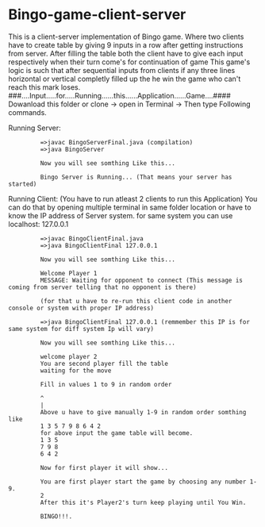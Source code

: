 # Bingo-game-client-server
This is a client-server implementation of Bingo game. Where two clients have to create table by giving 9 inputs in a row 
after getting instructions from server.
After filling the table both the client have to give each input respectively when their turn come's for continuation of game This 
game's logic is such that after sequential inputs from clients if any three lines horizontal or vertical completly filled up the 
he win the game who can't reach this mark loses.
###....Input.....for.....Running......this......Application......Game....####
Dowanload this folder or clone -> open in Terminal -> Then type Following commands. 

Running Server:
             
             =>javac BingoServerFinal.java (compilation)
             =>java BingoServer
             
             Now you will see somthing Like this...
             
             Bingo Server is Running... (That means your server has started)
             
Running Client:
             (You have to run atleast 2 clients to run this Application)
             You can do that by opening multiple terminal in same folder location or have to know the IP address of Server system.
             for same system you can use localhost: 127.0.0.1
             
             =>javac BingoClientFinal.java
             =>java BingoClientFinal 127.0.0.1
             
             Now you will see somthing Like this...
             
             Welcome Player 1
             MESSAGE: Waiting for opponent to connect (This message is coming from server telling that no opponent is there)
             
             (for that u have to re-run this client code in another console or system with proper IP address)
             
             =>java BingoClientFinal 127.0.0.1 (remmember this IP is for same system for diff system Ip will vary)
             
             Now you will see somthing Like this...
             
             welcome player 2
             You are second player fill the table
             waiting for the move

             Fill in values 1 to 9 in random order
             
             ^
             |
             Above u have to give manually 1-9 in random order somthing like 
             1 3 5 7 9 8 6 4 2 
             for above input the game table will become.
             1 3 5 
             7 9 8 
             6 4 2 
             
             Now for first player it will show...
             
             You are first player start the game by choosing any number 1-9.
             2
             After this it's Player2's turn keep playing until You Win.
             
             BINGO!!!.
             
